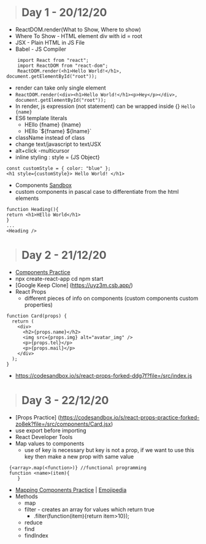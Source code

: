 >#  Day 1 - 20/12/20
- ReactDOM.render(What to Show, Where to show)
- Where To Show - HTML element div with id = root
- JSX - Plain HTML in JS File
- Babel - JS Compiler 
```
    import React from "react";
    import ReactDOM from "react-dom";
    ReactDOM.render(<h1>Hello World!</h1>, document.getElementById("root"));

```
-  render can take only single element
- ```ReactDOM.render(<div><h1>Hello World!</h1><p>Hey</p></div>, document.getElementById("root"));```
- In render, js expression (not statement) can be wrapped inside {} ``` Hello {name} ```
- ES6 template literals
  - </h1>HEllo {fname} {lname}</h1>
  - </h1>HEllo `${fname} ${lname}`</h1>
- className instead of class
- change text/javascript to text/JSX
- alt+click -multicursor
- inline styling : style = {JS Object}
```
const customStyle = { color: "blue" };
<h1 style={customStyle}> Hello World! </h1>
```
- Components [Sandbox](
https://codesandbox.io/s/component-forked-s9jrf?file=/src/index.jsx)
 - custom components in pascal case to differentiate from the html elements
 ```
 function Heading(){
 return <h1>HEllo World</h1>
 }
 ...
 <Heading />
 ```
 >#  Day 2 - 21/12/20
 - [Components Practice](https://codesandbox.io/s/react-components-practice-forked-umiw1?file=/src/components/App.jsx)
 - npx create-react-app <name>
   cd <name>
   npm start
 - [Google Keep Clone] (https://uyz3m.csb.app/)
 - React Props 
    - different pieces of info on components (custom components custom properties)
```
function Card(props) {
  return (
    <div>
      <h2>{props.name}</h2>
      <img src={props.img} alt="avatar_img" />
      <p>{props.tel}</p>
      <p>{props.mail}</p>
    </div>
  );
}
```
- https://codesandbox.io/s/react-props-forked-ddg7f?file=/src/index.js 
>#  Day 3 - 22/12/20
- [Props Practice] (https://codesandbox.io/s/react-props-practice-forked-zo8ek?file=/src/components/Card.jsx)
- use export before importing
- React Developer Tools
- Map values to components
    - use of key is necessary but key is not a prop, if we want to use this key then make a new prop with same value
```
 {<array>.map(<function>)} //functional programming
 function <name>(item){
    }
```
- [Mapping Components Practice](https://codesandbox.io/s/mapping-components-practice-forked-gh6k5?file=/src/components/App.jsx) | [Emojipedia](https://gh6k5.csb.app/)
- Methods
    - map
    - filter - creates an array for values which return true
        - <array>.filter(function(item){return item>10});
    - reduce
    - find
    - findIndex
    
